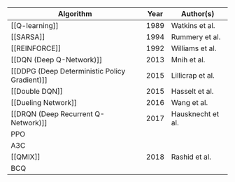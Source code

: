 Algorithm | Year | Author(s)
------ | ------ | ------
[[Q-learning]] | 1989 | Watkins et al.
[[SARSA]] | 1994 | Rummery et al.
[[REINFORCE]] | 1992 | Williams et al. 
[[DQN (Deep Q-Network)]] | 2013 | Mnih et al.
[[DDPG (Deep Deterministic Policy Gradient)]] | 2015 | Lillicrap et al.
[[Double DQN]] | 2015 | Hasselt et al.
[[Dueling Network]] | 2016 | Wang et al.
[[DRQN (Deep Recurrent Q-Network)]] | 2017 | Hausknecht et al.
PPO | |
A3C | |
[[QMIX]] | 2018 | Rashid et al.
BCQ | |
 